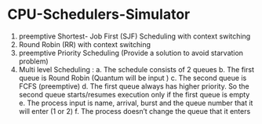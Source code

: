 # CPU-Schedulers-Simulator

1.	preemptive Shortest- Job  First (SJF) Scheduling  with context switching 
2.	Round Robin (RR) with context switching
3.	preemptive  Priority Scheduling (Provide a solution to avoid starvation problem)
4.	Multi level Scheduling : 
      a.	The schedule consists of 2 queues
      b.	The first queue is Round Robin (Quantum will be input )
      c.	The second queue is FCFS (preemptive)
      d.	The first queue always has higher priority. So the second queue starts/resumes execution only if the first queue is empty
      e.	The process input is name, arrival, burst and the queue number that it will enter (1 or 2)
      f.	The process doesn’t change the queue that it enters
